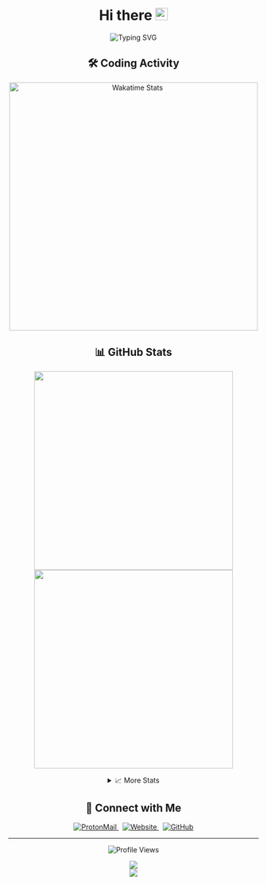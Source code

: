 <h1 align="center">Hi there <img src="https://media.giphy.com/media/hvRJCLFzcasrR4ia7z/giphy.gif" width="25px"></h1>

<p align="center">
  <img src="https://readme-typing-svg.herokuapp.com?font=Fira+Code&pause=1000&color=2D9EF8&center=true&vCenter=true&random=false&width=500&lines=I+am+a+full-stack+developer+who+loves+programming" alt="Typing SVG" />
</p>

<h2 align="center">🛠️ Coding Activity</h2>
<p align="center">
    <img width="500" src="https://wakatime.com/share/@646e0ef1-4be0-48ce-9d31-23dba24c7d76/f8973e11-2373-4930-b290-1f340ad8f3cd.svg" alt="Wakatime Stats" />
</p>

<h2 align="center">📊 GitHub Stats</h2>
<p align="center">
    <img width="400" src="https://github-readme-stats.vercel.app/api?username=artibix&theme=tokyonight&show_icons=true&hide_border=true&show=reviews,discussions_started&hide_title=true&hide=contribs&number_format=long&count_private=true" />
    <img width="400" src="https://streak-stats.demolab.com?user=artibix&theme=tokyonight&hide_border=true" />
</p>

<details align="center">
  <summary>📈 More Stats</summary>
  <br>
  <img width="400" src="https://github-readme-stats.vercel.app/api/top-langs/?username=artibix&layout=compact&theme=tokyonight&hide_border=true" />
</details>

<h2 align="center">🤝 Connect with Me</h2>
<p align="center">
  <a href="mailto:artibix@proton.me">
    <img alt="ProtonMail" src="https://img.shields.io/badge/-ProtonMail-8B89CC?style=for-the-badge&logo=protonmail&logoColor=white" />
  </a>
  &nbsp;
  <a href="https://artibix.github.io">
    <img alt="Website" src="https://img.shields.io/badge/-Website-4285F4?style=for-the-badge&logo=google-chrome&logoColor=white" />
  </a>
  &nbsp;
  <a href="https://github.com/artibix">
    <img alt="GitHub" src="https://img.shields.io/badge/-GitHub-181717?style=for-the-badge&logo=github&logoColor=white" />
  </a>
</p>

<hr>

<p align="center">
  <img src="https://komarev.com/ghpvc/?username=artibix&color=blue&style=flat-square&label=Profile+Views" alt="Profile Views" />
</p>

<!-- Snake animation -->
<div align="center">
  <img src="https://raw.githubusercontent.com/artibix/artibix/output/github-contribution-grid-snake-dark.svg" />
</div>

<!-- Spotify Now Playing -->
<div align="center">
  <img src="https://spotify-github-profile.vercel.app/api/view?uid=YOUR_SPOTIFY_ID&cover_image=true&theme=novatorem" />
</div>
